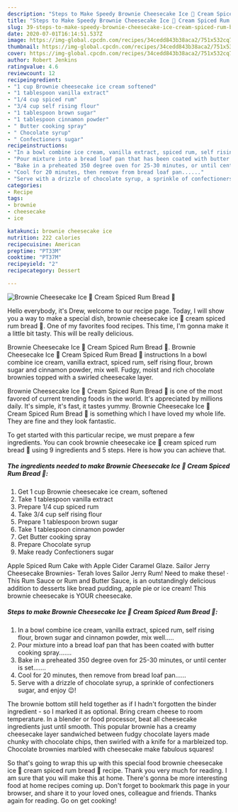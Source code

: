 ```yaml
---
description: "Steps to Make Speedy Brownie Cheesecake Ice 🧊 Cream Spiced Rum Bread 🍞"
title: "Steps to Make Speedy Brownie Cheesecake Ice 🧊 Cream Spiced Rum Bread 🍞"
slug: 39-steps-to-make-speedy-brownie-cheesecake-ice-cream-spiced-rum-bread
date: 2020-07-01T16:14:51.537Z
image: https://img-global.cpcdn.com/recipes/34cedd843b38aca2/751x532cq70/brownie-cheesecake-ice-🧊-cream-spiced-rum-bread-🍞-recipe-main-photo.jpg
thumbnail: https://img-global.cpcdn.com/recipes/34cedd843b38aca2/751x532cq70/brownie-cheesecake-ice-🧊-cream-spiced-rum-bread-🍞-recipe-main-photo.jpg
cover: https://img-global.cpcdn.com/recipes/34cedd843b38aca2/751x532cq70/brownie-cheesecake-ice-🧊-cream-spiced-rum-bread-🍞-recipe-main-photo.jpg
author: Robert Jenkins
ratingvalue: 4.6
reviewcount: 12
recipeingredient:
- "1 cup Brownie cheesecake ice cream softened"
- "1 tablespoon vanilla extract"
- "1/4 cup spiced rum"
- "3/4 cup self rising flour"
- "1 tablespoon brown sugar"
- "1 tablespoon cinnamon powder"
- " Butter cooking spray"
- " Chocolate syrup"
- " Confectioners sugar"
recipeinstructions:
- "In a bowl combine ice cream, vanilla extract, spiced rum, self rising flour, brown sugar and cinnamon powder, mix well....."
- "Pour mixture into a bread loaf pan that has been coated with butter cooking spray......."
- "Bake in a preheated 350 degree oven for 25-30 minutes, or until center is set......."
- "Cool for 20 minutes, then remove from bread loaf pan......"
- "Serve with a drizzle of chocolate syrup, a sprinkle of confectioners sugar, and enjoy 😉!"
categories:
- Recipe
tags:
- brownie
- cheesecake
- ice

katakunci: brownie cheesecake ice 
nutrition: 222 calories
recipecuisine: American
preptime: "PT33M"
cooktime: "PT37M"
recipeyield: "2"
recipecategory: Dessert

---
```



![Brownie Cheesecake Ice 🧊 Cream Spiced Rum Bread 🍞](https://img-global.cpcdn.com/recipes/34cedd843b38aca2/751x532cq70/brownie-cheesecake-ice-🧊-cream-spiced-rum-bread-🍞-recipe-main-photo.jpg)

Hello everybody, it's Drew, welcome to our recipe page. Today, I will show you a way to make a special dish, brownie cheesecake ice 🧊 cream spiced rum bread 🍞. One of my favorites food recipes. This time, I'm gonna make it a little bit tasty. This will be really delicious.

Brownie Cheesecake Ice 🧊 Cream Spiced Rum Bread 🍞. Brownie Cheesecake Ice 🧊 Cream Spiced Rum Bread 🍞 instructions In a bowl combine ice cream, vanilla extract, spiced rum, self rising flour, brown sugar and cinnamon powder, mix well. Fudgy, moist and rich chocolate brownies topped with a swirled cheesecake layer.

Brownie Cheesecake Ice 🧊 Cream Spiced Rum Bread 🍞 is one of the most favored of current trending foods in the world. It's appreciated by millions daily. It's simple, it's fast, it tastes yummy. Brownie Cheesecake Ice 🧊 Cream Spiced Rum Bread 🍞 is something which I have loved my whole life. They are fine and they look fantastic.


To get started with this particular recipe, we must prepare a few ingredients. You can cook brownie cheesecake ice 🧊 cream spiced rum bread 🍞 using 9 ingredients and 5 steps. Here is how you can achieve that.

<!--inarticleads1-->

##### The ingredients needed to make Brownie Cheesecake Ice 🧊 Cream Spiced Rum Bread 🍞:

1. Get 1 cup Brownie cheesecake ice cream, softened
1. Take 1 tablespoon vanilla extract
1. Prepare 1/4 cup spiced rum
1. Take 3/4 cup self rising flour
1. Prepare 1 tablespoon brown sugar
1. Take 1 tablespoon cinnamon powder
1. Get  Butter cooking spray
1. Prepare  Chocolate syrup
1. Make ready  Confectioners sugar


Apple Spiced Rum Cake with Apple Cider Caramel Glaze. Sailor Jerry Cheesecake Brownies- Terah loves Sailor Jerry Rum! Need to make these! · This Rum Sauce or Rum and Butter Sauce, is an outstandingly delicious addition to desserts like bread pudding, apple pie or ice cream! This brownie cheesecake is YOUR cheesecake. 

<!--inarticleads2-->

##### Steps to make Brownie Cheesecake Ice 🧊 Cream Spiced Rum Bread 🍞:

1. In a bowl combine ice cream, vanilla extract, spiced rum, self rising flour, brown sugar and cinnamon powder, mix well.....
1. Pour mixture into a bread loaf pan that has been coated with butter cooking spray.......
1. Bake in a preheated 350 degree oven for 25-30 minutes, or until center is set.......
1. Cool for 20 minutes, then remove from bread loaf pan......
1. Serve with a drizzle of chocolate syrup, a sprinkle of confectioners sugar, and enjoy 😉!


The brownie bottom still held together as if I hadn&#39;t forgotten the binder ingredient - so I marked it as optional. Bring cream cheese to room temperature. In a blender or food processor, beat all cheesecake ingredients just until smooth. This popular brownie has a creamy cheesecake layer sandwiched between fudgy chocolate layers made chunky with chocolate chips, then swirled with a knife for a marbleized top. Chocolate brownies marbled with cheesecake make fabulous squares! 

So that's going to wrap this up with this special food brownie cheesecake ice 🧊 cream spiced rum bread 🍞 recipe. Thank you very much for reading. I am sure that you will make this at home. There's gonna be more interesting food at home recipes coming up. Don't forget to bookmark this page in your browser, and share it to your loved ones, colleague and friends. Thanks again for reading. Go on get cooking!
